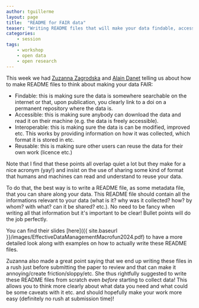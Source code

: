 ```yaml
---
author: tguillerme
layout: page
title:  "README for FAIR data"
teaser: "Writing README files that will make your data findable, accessible, interoperable, and reusable!"
categories:
    - session
tags:
    - workshop
    - open data
    - open research
---
```



This week we had [Zuzanna Zagrodska](https://zuzannazagrodzka.github.io/index.html) and [Alain Danet](https://alaindanet.github.io/) telling us about how to make README files to think about making your data FAIR:

 * Findable: this is making sure the data is somewhere searchable on the internet or that, upon publication, you clearly link to a doi on a permanent repository where the data is.
 * Accessible: this is making sure anybody can download the data and read it on their machine (e.g. the data is freely accessible).
 * Interoperable: this is making sure the data is can be modified, improved etc. This works by providing information on how it was collected, which format it is stored in etc.
 * Reusable: this is making sure other users can reuse the data for their own work (licence etc.)

Note that I find that these points all overlap quiet a lot but they make for a nice acronym (yay!) and insist on the use of sharing some kind of format that humans and machines can read and understand to reuse your data.

To do that, the best way is to write a README file, as some metadata file, that you can share along your data.
This README file should contain all the informations relevant to your data (what is it? why was it collected? how? by whom? with what? can it be shared? etc.).
No need to be fancy when writing all that information but it's important to be clear! Bullet points will do the job perfectly.

You can find their slides [here]({{ site.baseurl }}/images/EffectiveDataManagementMacrofun2024.pdf) to have a more detailed look along with examples on how to actually write these README files.

Zuzanna also made a great point saying that we end up writing these files in a rush just before submitting the paper to review and that can make it annoying/create friction/sloppy/etc.
She thus rightfully suggested to write these README files from scratch even _before_ starting to collect data!
This allows you to think more clearly about what data you need and what could be some caveats with it etc. and should hopefully make your work more easy (definitely no rush at submission time)!

